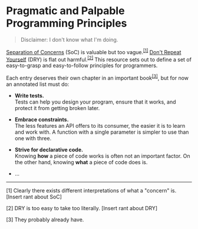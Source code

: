 # Pragmatic and Palpable Programming Principles

> Disclaimer: I don't know what I'm doing.

[Separation of Concerns](https://en.wikipedia.org/wiki/Separation_of_concerns) (SoC) is valuable but too vague.<sup><a href="#fn1">[1]</a></sup> [Don't Repeat Yourself](https://en.wikipedia.org/wiki/Don%27t_repeat_yourself) (DRY) is flat out harmful.<sup><a href="#fn2">[2]</a></sup> This resource sets out to define a set of easy-to-grasp and easy-to-follow principles for programmers.

Each entry deserves their own chapter in an important book<sup><a href="#fn3">[3]</a></sup>, but for now an annotated list must do:

* **Write tests.**
  <br>Tests can help you design your program, ensure that it works, and protect it from getting broken later.

* **Embrace constraints.**
  <br>The less features an API offers to its consumer, the easier it is to learn and work with. A function with a single parameter is simpler to use than one with three.

* **Strive for declarative code.**
  <br>Knowing **how** a piece of code works is often not an important factor. On the other hand, knowing **what** a piece of code does is.

* ...

---

<a id="fn1">[1]</a> Clearly there exists different interpretations of what a "concern" is. [Insert rant about SoC]

<a id="fn2">[2]</a> DRY is too easy to take too literally. [Insert rant about DRY]

<a id="fn3">[3]</a> They probably already have.
